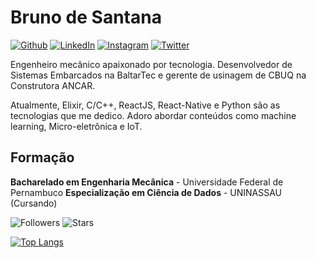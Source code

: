 # Bruno de Santana 

[![Github](https://img.shields.io/badge/Github--black?style=flat&logo=Github&logoColor=white&link=https://www.github.com/brunosantanaa)](https://www.github.com/brunosantanaa)
[![LinkedIn](https://img.shields.io/badge/LinkedIn--informational?style=flat&logo=Linkedin&logoColor=white&link=https://www.linkedin.com/in/bruno-santana-0aaba855/)](https://www.linkedin.com/in/bruno-santana-0aaba855/)
[![Instagram](https://img.shields.io/badge/Instagram--ed2683?style=flat&logo=Instagram&logoColor=white&link=https://www.instagram.com/brunosantal/)](https://www.instagram.com/brunosantal/)
[![Twitter](https://img.shields.io/badge/Twitter--blue?style=flat&logo=Twitter&logoColor=white&link=https://twitter.com/BrunoSantanaAl)](https://twitter.com/BrunoSantanaAl)

Engenheiro mecânico apaixonado por tecnologia. Desenvolvedor de Sistemas Embarcados na BaltarTec e gerente de usinagem de CBUQ na Construtora ANCAR.

Atualmente, Elixir, C/C++, ReactJS, React-Native e Python são as tecnologias que me dedico. Adoro abordar conteúdos como machine learning, Micro-eletrônica e IoT.

## Formação

**Bacharelado em Engenharia Mecânica** - Universidade Federal de Pernambuco
**Especialização em Ciência de Dados** - UNINASSAU (Cursando)

![Followers](https://img.shields.io/github/followers/brunosantanaa?style=social)
![Stars](https://img.shields.io/github/stars/brunosantanaa?style=social)

[![Top Langs](https://github-readme-stats.vercel.app/api/top-langs/?username=brunosantanaa&layout=compact)](https://github.com/anuraghazra/github-readme-stats)


<!--
**brunosantanaa/brunosantanaa** is a ✨ _special_ ✨ repository because its `README.md` (this file) appears on your GitHub profile.

Here are some ideas to get you started:

- 🔭 I’m currently working on ...
- 🌱 I’m currently learning ...
- 👯 I’m looking to collaborate on ...
- 🤔 I’m looking for help with ...
- 💬 Ask me about ...
- 📫 How to reach me: ...
- 😄 Pronouns: ...
- ⚡ Fun fact: ...
-->
